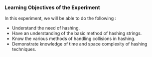 ### Learning Objectives of the Experiment
In this experiment, we will be able to do the following :

   - Understand the need of hashing.
   - Have an understanding of the basic method of hashing strings.
   - Know the various methods of handling collisions in hashing.
   - Demonstrate knowledge of time and space complexity of hashing techniques.


